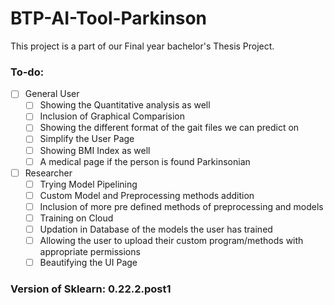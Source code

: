 # BTP-AI-Tool-Parkinson

This project is a part of our Final year bachelor's Thesis Project. 

### To-do:
- [ ] General User
  - [ ] Showing the Quantitative analysis as well
  - [ ] Inclusion of Graphical Comparision
  - [ ] Showing the different format of the gait files we can predict on
  - [ ] Simplify the User Page
  - [ ] Showing BMI Index as well
  - [ ] A medical page if the person is found Parkinsonian
- [ ] Researcher
  - [ ] Trying Model Pipelining 
  - [ ] Custom Model and Preprocessing methods addition
  - [ ] Inclusion of more pre defined methods of preprocessing and models
  - [ ] Training on Cloud
  - [ ] Updation in Database of the models the user has trained
  - [ ] Allowing the user to upload their custom program/methods with appropriate permissions
  - [ ] Beautifying the UI Page 

### Version of Sklearn: 0.22.2.post1
